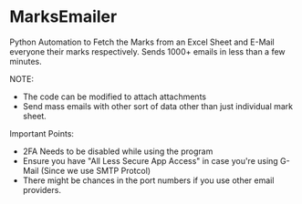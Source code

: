# MarksEmailer
Python Automation to Fetch the Marks from an Excel Sheet and E-Mail everyone their marks respectively. Sends 1000+ emails in less than a few minutes.

NOTE:
- The code can be modified to attach attachments
- Send mass emails with other sort of data other than just individual mark sheet.

Important Points:
- 2FA Needs to be disabled while using the program
- Ensure you have "All Less Secure App Access" in case you're using G-Mail (Since we use SMTP Protcol)
- There might be chances in the port numbers if you use other email providers.
